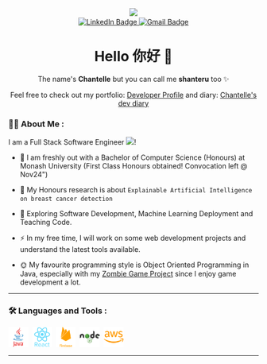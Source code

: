 



<div id="header" align="center">
  <img src="https://media.giphy.com/media/v1.Y2lkPTc5MGI3NjExNWZpZ3F6MGF2bGNnY3ZmbzNhMjVncHNsN2s1Njh2aW51dXp3OWhicSZlcD12MV9pbnRlcm5hbF9naWZfYnlfaWQmY3Q9Zw/hwUPMWsOzqvjbJtdkY/giphy.gif" width=150>

  <div id="badges">
    <a href="https://www.linkedin.com/in/chantelle-loh-yi-wei/">
      <img src="https://img.shields.io/badge/LinkedIn-blue?style=for-the-badge&logo=linkedin&logoColor=white" alt="LinkedIn Badge"/>
    </a>
    <a href="mailto:chantelle.lyw@gmail.com">
      <img src="https://img.shields.io/badge/Gmail-D14836?style=for-the-badge&logo=gmail&logoColor=white" alt="Gmail Badge"/>
    </a>
  
  </div>

  <h1>
    Hello 你好  👋
   </h1>
   <p> The name's <b>Chantelle</b> but you can call me <b>shanteru</b> too ✨ </p>
    <p> Feel free to check out my portfolio: <a href="https://shanteru.notion.site/Developer-Portfolio-8b1d9345099c450da390c49998e1b314">Developer Profile</a> and diary: <a href="https://shanteru.vercel.app/">Chantelle's dev diary</a></p>
</div>


### :woman_technologist: About Me :
I am a Full Stack Software Engineer <img src="https://media.giphy.com/media/WUlplcMpOCEmTGBtBW/giphy.gif" width="30">!
- :telescope: I am freshly out with a Bachelor of Computer Science (Honours) at Monash University (First Class Honours obtained! Convocation left @ Nov24") 

- 🔎 My Honours research is about ```Explainable Artificial Intelligence on breast cancer detection```
  
- :seedling: Exploring Software Development, Machine Learning Deployment and Teaching Code.

- :zap: In my free time, I will work on some web development projects and understand the latest tools available.

- 🌞 My favourite programming style is Object Oriented Programming in Java, especially with my [Zombie Game Project](https://github.com/shanteru/zombie-java) since I enjoy game development a lot.

---

### :hammer_and_wrench: Languages and Tools :
<div>
  <img src="https://github.com/devicons/devicon/blob/master/icons/java/java-original-wordmark.svg" title="Java" alt="Java" width="40" height="40"/>&nbsp;
  <img src="https://github.com/devicons/devicon/blob/master/icons/react/react-original-wordmark.svg" title="React" alt="React" width="40" height="40"/>&nbsp;
  <img src="https://github.com/devicons/devicon/blob/master/icons/firebase/firebase-plain-wordmark.svg" title="Firebase" alt="Firebase" width="40" height="40"/>&nbsp;
  <img src="https://github.com/devicons/devicon/blob/master/icons/nodejs/nodejs-original-wordmark.svg" title="NodeJS" alt="NodeJS" width="40" height="40"/>&nbsp;
  <img src="https://github.com/devicons/devicon/blob/master/icons/amazonwebservices/amazonwebservices-plain-wordmark.svg" title="AWS" alt="AWS" width="40" height="40"/>&nbsp;

</div>

---

